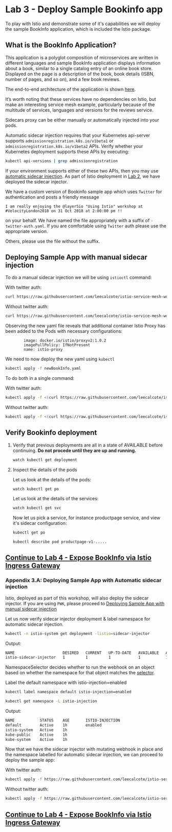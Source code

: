 # Lab 3 - Deploy Sample Bookinfo app
To play with Istio and demonstrate some of it's capabilities we will deploy the sample BookInfo application, which is included the Istio package.

## What is the BookInfo Application?

This application is a polyglot composition of microservices are written in different languages and sample BookInfo application displays information about a book, similar to a single catalog entry of an online book store. Displayed on the page is a description of the book, book details (ISBN, number of pages, and so on), and a few book reviews.

The end-to-end architecture of the application is shown [here](https://calcotestudios.com/talks/slides-velocity-london-2018-using-istio.html#/4/1).

It’s worth noting that these services have no dependencies on Istio, but make an interesting service mesh example, particularly because of the multitude of services, languages and versions for the reviews service.

Sidecars proxy can be either manually or automatically injected into your pods.

Automatic sidecar injection requires that your Kubernetes api-server supports `admissionregistration.k8s.io/v1beta1` or `admissionregistration.k8s.io/v1beta2` APIs. Verify whether your Kubernetes deployment supports these APIs by executing:

```sh
kubectl api-versions | grep admissionregistration
```
If your environment supports either of these two APIs, then you may use [automatic sidecar injection](#injector). As part of Istio deployment in [Lab 2](../lab-2/README.md), we have deployed the sidecar injector.

We have a custom version of Bookinfo sample app which uses `Twitter` for authentication and posts a friendly message 
```
I am really enjoying the @layer5io "Using Istio" workshop at #VelocityLondon2018 on 31 Oct 2018 at 2:00:00 pm !!
```

on your behalf. We have named the file appropriately with a suffix of `-twitter-auth.yaml`. If you are comfortable using `Twitter` auth please use the appropriate version. 

Others, please use the file without the suffix.

## <a name="manual"></a> Deploying Sample App with manual sidecar injection

To do a manual sidecar injection we will be using `istioctl` command:

With twitter auth:
```sh
curl https://raw.githubusercontent.com/leecalcote/istio-service-mesh-workshop/master/deployment_files/istio-1.0.2/bookinfo-twitter-auth.yaml | istioctl kube-inject --debug -f - > newBookInfo.yaml
```

Without twitter auth:
```sh
curl https://raw.githubusercontent.com/leecalcote/istio-service-mesh-workshop/master/deployment_files/istio-1.0.2/bookinfo.yaml | istioctl kube-inject --debug -f - > newBookInfo.yaml
```

Observing the new yaml file reveals that additional container Istio Proxy has been added to the Pods with necessary configurations:

```
        image: docker.io/istio/proxyv2:1.0.2
        imagePullPolicy: IfNotPresent
        name: istio-proxy
```

We need to now deploy the new yaml using `kubectl`
```sh
kubectl apply -f newBookInfo.yaml
```

To do both in a single command:

With twitter auth:
```sh
kubectl apply -f <(curl https://raw.githubusercontent.com/leecalcote/istio-service-mesh-workshop/master/deployment_files/istio-1.0.2/bookinfo-twitter-auth.yaml | istioctl kube-inject --debug -f -)
```

Without twitter auth:
```sh
kubectl apply -f <(curl https://raw.githubusercontent.com/leecalcote/istio-service-mesh-workshop/master/deployment_files/istio-1.0.2/bookinfo.yaml | istioctl kube-inject --debug -f -)
```

## Verify Bookinfo deployment

1. Verify that previous deployments are all in a state of AVAILABLE before continuing. **Do not procede until they are up and running.**

    ```sh
    watch kubectl get deployment
    ```

2. Inspect the details of the pods

    Let us look at the details of the pods:
    ```sh
    watch kubectl get po
    ```

    Let us look at the details of the services:
    ```sh
    watch kubectl get svc
    ```

    Now let us pick a service, for instance productpage service, and view it's sidecar configuration:
    ```sh
    kubectl get po

    kubectl describe pod productpage-v1-.....
    ```
## [Continue to Lab 4 - Expose BookInfo via Istio Ingress Gateway](../lab-4/README.md)
 
 
### <a name="auto"></a> Appendix 3.A: Deploying Sample App with Automatic sidecar injection

Istio, deployed as part of this workshop, will also deploy the sidecar injector. If you are using `PWK`, please proceed to [Deploying Sample App with manual sidecar injection](#manual)

Let us now verify sidecar injector deployment & label namespace for automatic sidecar injection.


```sh
kubectl -n istio-system get deployment -listio=sidecar-injector
```
Output:
```sh
NAME                     DESIRED   CURRENT   UP-TO-DATE   AVAILABLE   AGE
istio-sidecar-injector   1         1         1            1           1d
```

NamespaceSelector decides whether to run the webhook on an object based on whether the namespace for that object matches the [selector](https://kubernetes.io/docs/concepts/overview/working-with-objects/labels/#label-selectors).

Label the default namespace with istio-injection=enabled

```sh
kubectl label namespace default istio-injection=enabled
```

```sh
kubectl get namespace -L istio-injection
```

Output:
```sh
NAME           STATUS    AGE       ISTIO-INJECTION
default        Active    1h        enabled
istio-system   Active    1h        
kube-public    Active    1h        
kube-system    Active    1h
```

Now that we have the sidecar injector with mutating webhook in place and the namespace labelled for automatic sidecar injection, we can proceed to deploy the sample app:

With twitter auth:
```sh
kubectl apply -f https://raw.githubusercontent.com/leecalcote/istio-service-mesh-workshop/master/deployment_files/istio-1.0.2/bookinfo-twitter-auth.yaml
```

Without twitter auth:
```sh
kubectl apply -f https://raw.githubusercontent.com/leecalcote/istio-service-mesh-workshop/master/deployment_files/istio-1.0.2/bookinfo.yaml
```
## [Continue to Lab 4 - Expose BookInfo via Istio Ingress Gateway](../lab-4/README.md)
